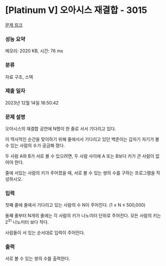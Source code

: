 # [Platinum V] 오아시스 재결합 - 3015 

[문제 링크](https://www.acmicpc.net/problem/3015) 

### 성능 요약

메모리: 2020 KB, 시간: 76 ms

### 분류

자료 구조, 스택

### 제출 일자

2023년 12월 14일 16:50:42

### 문제 설명

<p>
	오아시스의 재결합 공연에 N명이 한 줄로 서서 기다리고 있다.</p>

<p>
	이 역사적인 순간을 맞이하기 위해 줄에서서 기다리고 있던 백준이는 갑자기 자기가 볼 수 있는 사람의 수가 궁금해 졌다.</p>

<p>
	두 사람 A와 B가 서로 볼 수 있으려면, 두 사람 사이에 A 또는 B보다 키가 큰 사람이 없어야 한다.</p>

<p>
	줄에 서있는 사람의 키가 주어졌을 때, 서로 볼 수 있는 쌍의 수를 구하는 프로그램을 작성하시오.</p>

### 입력 

 <p>
	첫째 줄에 줄에서 기다리고 있는 사람의 수 N이 주어진다. (1 ≤ N ≤ 500,000)</p>

<p>
	둘째 줄부터 N개의 줄에는 각 사람의 키가 나노미터 단위로 주어진다. 모든 사람의 키는 2<sup>31</sup> 나노미터 보다 작다.</p>

<p>
	사람들이 서 있는 순서대로 입력이 주어진다.</p>

### 출력 

 <p>
	서로 볼 수 있는 쌍의 수를 출력한다.</p>

